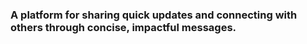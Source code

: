 ### A platform for sharing quick updates and connecting with others through concise, impactful messages.

